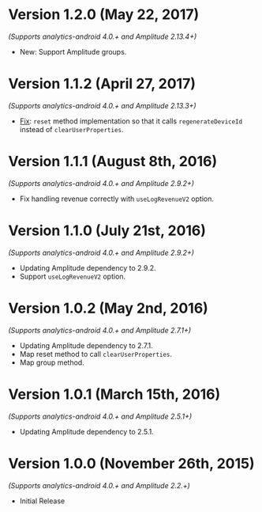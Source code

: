 
Version 1.2.0 (May 22, 2017)
==============================
*(Supports analytics-android 4.0.+ and Amplitude 2.13.4+)*

  * New: Support Amplitude groups.

Version 1.1.2 (April 27, 2017)
==============================
*(Supports analytics-android 4.0.+ and Amplitude 2.13.3+)*

  * [Fix](https://github.com/segment-integrations/analytics-android-integration-amplitude/pull/15): `reset` method implementation so that it calls `regenerateDeviceId` instead of `clearUserProperties`.

Version 1.1.1 (August 8th, 2016)
==============================
*(Supports analytics-android 4.0.+ and Amplitude 2.9.2+)*

  * Fix handling revenue correctly with `useLogRevenueV2` option.

Version 1.1.0 (July 21st, 2016)
==============================
*(Supports analytics-android 4.0.+ and Amplitude 2.9.2+)*

  * Updating Amplitude dependency to 2.9.2.
  * Support `useLogRevenueV2` option.

Version 1.0.2 (May 2nd, 2016)
==============================
*(Supports analytics-android 4.0.+ and Amplitude 2.7.1+)*

  * Updating Amplitude dependency to 2.7.1.
  * Map reset method to call `clearUserProperties`.
  * Map group method.


Version 1.0.1 (March 15th, 2016)
==============================
*(Supports analytics-android 4.0.+ and Amplitude 2.5.1+)*

  * Updating Amplitude dependency to 2.5.1.


Version 1.0.0 (November 26th, 2015)
==============================
*(Supports analytics-android 4.0.+ and Amplitude 2.2.+)*

  * Initial Release
